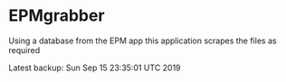 # EPMgrabber
Using a database from the EPM app this application scrapes the files as required


Latest backup: Sun Sep 15 23:35:01 UTC 2019
